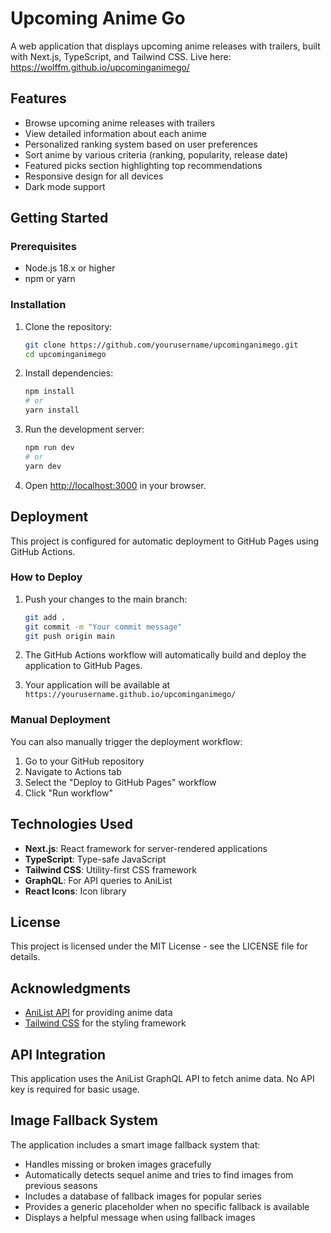 # Upcoming Anime Go

A web application that displays upcoming anime releases with trailers, built with Next.js, TypeScript, and Tailwind CSS.
Live here: https://wolffm.github.io/upcominganimego/

## Features

- Browse upcoming anime releases with trailers
- View detailed information about each anime
- Personalized ranking system based on user preferences
- Sort anime by various criteria (ranking, popularity, release date)
- Featured picks section highlighting top recommendations
- Responsive design for all devices
- Dark mode support

## Getting Started

### Prerequisites

- Node.js 18.x or higher
- npm or yarn

### Installation

1. Clone the repository:
   ```bash
   git clone https://github.com/yourusername/upcominganimego.git
   cd upcominganimego
   ```

2. Install dependencies:
   ```bash
   npm install
   # or
   yarn install
   ```

3. Run the development server:
   ```bash
   npm run dev
   # or
   yarn dev
   ```

4. Open [http://localhost:3000](http://localhost:3000) in your browser.

## Deployment

This project is configured for automatic deployment to GitHub Pages using GitHub Actions.

### How to Deploy

1. Push your changes to the main branch:
   ```bash
   git add .
   git commit -m "Your commit message"
   git push origin main
   ```

2. The GitHub Actions workflow will automatically build and deploy the application to GitHub Pages.

3. Your application will be available at `https://yourusername.github.io/upcominganimego/`

### Manual Deployment

You can also manually trigger the deployment workflow:

1. Go to your GitHub repository
2. Navigate to Actions tab
3. Select the "Deploy to GitHub Pages" workflow
4. Click "Run workflow"

## Technologies Used

- **Next.js**: React framework for server-rendered applications
- **TypeScript**: Type-safe JavaScript
- **Tailwind CSS**: Utility-first CSS framework
- **GraphQL**: For API queries to AniList
- **React Icons**: Icon library

## License

This project is licensed under the MIT License - see the LICENSE file for details.

## Acknowledgments

- [AniList API](https://anilist.gitbook.io/anilist-apiv2-docs/) for providing anime data
- [Tailwind CSS](https://tailwindcss.com/) for the styling framework

## API Integration

This application uses the AniList GraphQL API to fetch anime data. No API key is required for basic usage.

## Image Fallback System

The application includes a smart image fallback system that:

- Handles missing or broken images gracefully
- Automatically detects sequel anime and tries to find images from previous seasons
- Includes a database of fallback images for popular series
- Provides a generic placeholder when no specific fallback is available
- Displays a helpful message when using fallback images
